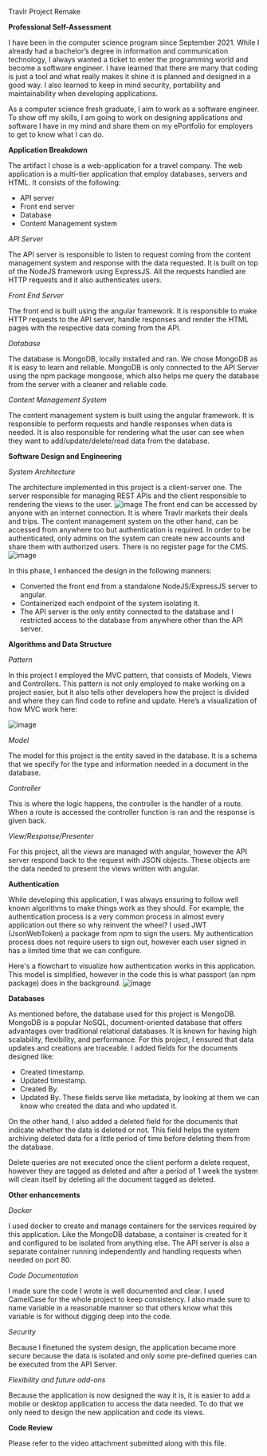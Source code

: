 Travlr Project Remake

**Professional Self-Assessment**

I have been in the computer science program since September 2021. While I already had a bachelor’s degree in information and communication technology, I always wanted a ticket to enter the programming world and become a software engineer. I have learned that there are many that coding is just a tool and what really makes it shine it is planned and designed in a good way. I also learned to keep in mind security, portability and maintainability when developing applications. 

As a computer science fresh graduate, I aim to work as a software engineer. To show off my skills, I am going to work on designing applications and software I have in my mind and share them on my ePortfolio for employers to get to know what I can do. 

**Application Breakdown**

The artifact I chose is a web-application for a travel company. The web application is a multi-tier application that employ databases, servers and HTML. It consists of the following:
*	API server
*	Front end server
*	Database
*	Content Management system

*API Server*

The API server is responsible to listen to request coming from the content management system and response with the data requested. It is built on top of the NodeJS framework using ExpressJS. All the requests handled are HTTP requests and it also authenticates users.

*Front End Server*

The front end is built using the angular framework. It is responsible to make HTTP requests to the API server, handle responses and render the HTML pages with the respective data coming from the API. 

*Database*

The database is MongoDB, locally installed and ran. We chose MongoDB as it is easy to learn and reliable. MongoDB is only connected to the API Server using the npm package mongoose, which also helps me query the database from the server with a cleaner and reliable code.

*Content Management System*

The content management system is built using the angular framework. It is responsible to perform requests and handle responses when data is needed. It is also responsible for rendering what the user can see when they want to add/update/delete/read data from the database. 

**Software Design and Engineering**

*System Architecture*

The architecture implemented in this project is a client-server one. The server responsible for managing REST APIs and the client responsible to rendering the views to the user. 
![image](https://github.com/jadalrehaoui/jadalrehaoui.github.io/blob/main/clientServerArch.png?raw=true)
The front end can be accessed by anyone with an internet connection. It is where Travlr markets their deals and trips. The content management system on the other hand, can be accessed from anywhere too but authentication is required. In order to be authenticated, only admins on the system can create new accounts and share them with authorized users. There is no register page for the CMS. 
![image](https://github.com/jadalrehaoui/jadalrehaoui.github.io/blob/main/Architecture.png?raw=true)

In this phase, I enhanced the design in the following manners: 
*	Converted the front end from a standalone NodeJS/ExpressJS server to angular.
*	Containerized each endpoint of the system isolating it.
*	The API server is the only entity connected to the database and I restricted access to the database from anywhere other than the API server.

**Algorithms and Data Structure**

*Pattern*

In this project I employed the MVC pattern, that consists of Models, Views and Controllers. 
This pattern is not only employed to make working on a project easier, but it also tells other developers how the project is divided and where they can find code to refine and update.
Here’s a visualization of how MVC work here:

![image](https://github.com/jadalrehaoui/jadalrehaoui.github.io/blob/main/Sequence%20Diagram.png?raw=true)

*Model*

The model for this project is the entity saved in the database. It is a schema that we specify for the type and information needed in a document in the database.

*Controller*

This is where the logic happens, the controller is the handler of a route. When a route is accessed the controller function is ran and the response is given back. 

*View/Response/Presenter*

For this project, all the views are managed with angular, however the API server respond back to the request with JSON objects. These objects are the data needed to present the views written with angular.

**Authentication**

While developing this application, I was always ensuring to follow well known algorithms to make things work as they should. For example, the authentication process is a very common process in almost every application out there so why reinvent the wheel? I used JWT (JsonWebToken) a package from npm to sign the users. My authentication process does not require users to sign out, however each user signed in has a limited time that we can configure.

Here's a flowchart to visualize how authentication works in this application. This model is simplified, however in the code this is what passport (an npm package) does in the background.
![image](https://github.com/jadalrehaoui/jadalrehaoui.github.io/blob/main/LoginProcess.png?raw=true)

**Databases**

As mentioned before, the database used for this project is MongoDB. MongoDB is a popular NoSQL, document-oriented database that offers advantages over traditional relational databases.
It is known for having high scalability, flexibility, and performance.
For this project, I ensured that data updates and creations are traceable. I added fields for the documents designed like: 
*	Created timestamp.
*	Updated timestamp.
*	Created By.
*	Updated By.
These fields serve like metadata, by looking at them we can know who created the data and who updated it. 

On the other hand, I also added a deleted field for the documents that indicate whether the data is deleted or not. This field helps the system archiving deleted data for a little period of time before deleting them from the database. 

Delete queries are not executed once the client perform a delete request, however they are tagged as deleted and after a period of 1 week the system will clean itself by deleting all the document tagged as deleted.

**Other enhancements**

*Docker*

I used docker to create and manage containers for the services required by this application. Like the MongoDB database, a container is created for it and configured to be isolated from anything else. The API server is also a separate container running independently and handling requests when needed on port 80.

*Code Documentation*

I made sure the code I wrote is well documented and clear. I used CamelCase for the whole project to keep consistency. I also made sure to name variable in a reasonable manner so that others know what this variable is for without digging deep into the code. 

*Security*

Because I finetuned the system design, the application became more secure because the data is isolated and only some pre-defined queries can be executed from the API Server.

*Flexibility and future add-ons*

Because the application is now designed the way it is, it is easier to add a mobile or desktop application to access the data needed. To do that we only need to design the new application and code its views. 

**Code Review**

Please refer to the video attachment submitted along with this file.
